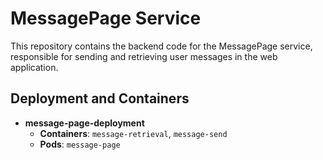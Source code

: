 # MessagePage Service

This repository contains the backend code for the MessagePage service, responsible for sending and retrieving user messages in the web application.

## Deployment and Containers

- **message-page-deployment**
  - **Containers**: `message-retrieval`, `message-send`
  - **Pods**: `message-page`
